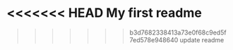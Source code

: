 <<<<<<< HEAD
My first readme
=======
>>>>>>> b3d7682338413a73e0f68c9ed5f7ed578e948640
update readme
